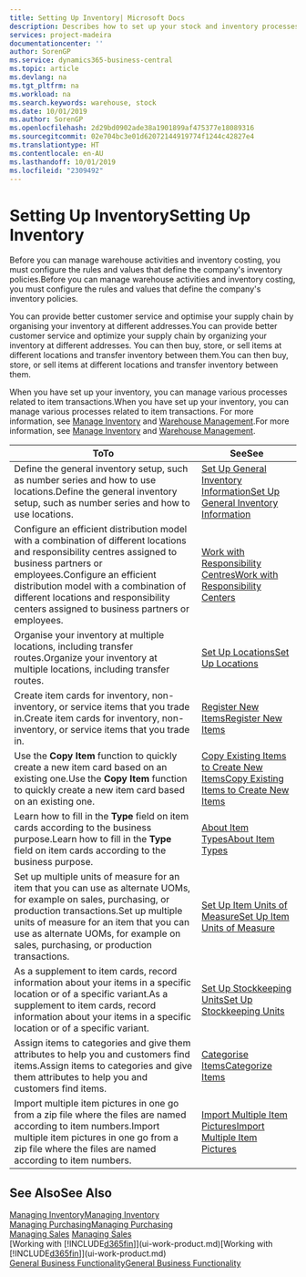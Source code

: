 ```yaml
---
title: Setting Up Inventory| Microsoft Docs
description: Describes how to set up your stock and inventory processes, including transfer routes and locations, such as warehouses.
services: project-madeira
documentationcenter: ''
author: SorenGP
ms.service: dynamics365-business-central
ms.topic: article
ms.devlang: na
ms.tgt_pltfrm: na
ms.workload: na
ms.search.keywords: warehouse, stock
ms.date: 10/01/2019
ms.author: SorenGP
ms.openlocfilehash: 2d29bd0902ade38a1901899af475377e18089316
ms.sourcegitcommit: 02e704bc3e01d62072144919774f1244c42827e4
ms.translationtype: HT
ms.contentlocale: en-AU
ms.lasthandoff: 10/01/2019
ms.locfileid: "2309492"
---
```

# <a name="setting-up-inventory"></a><span data-ttu-id="9bf6d-103">Setting Up Inventory</span><span class="sxs-lookup"><span data-stu-id="9bf6d-103">Setting Up Inventory</span></span>
<span data-ttu-id="9bf6d-104">Before you can manage warehouse activities and inventory costing, you must configure the rules and values that define the company's inventory policies.</span><span class="sxs-lookup"><span data-stu-id="9bf6d-104">Before you can manage warehouse activities and inventory costing, you must configure the rules and values that define the company's inventory policies.</span></span>

<span data-ttu-id="9bf6d-105">You can provide better customer service and optimise your supply chain by organising your inventory at different addresses.</span><span class="sxs-lookup"><span data-stu-id="9bf6d-105">You can provide better customer service and optimize your supply chain by organizing your inventory at different addresses.</span></span> <span data-ttu-id="9bf6d-106">You can then buy, store, or sell items at different locations and transfer inventory between them.</span><span class="sxs-lookup"><span data-stu-id="9bf6d-106">You can then buy, store, or sell items at different locations and transfer inventory between them.</span></span>

<span data-ttu-id="9bf6d-107">When you have set up your inventory, you can manage various processes related to item transactions.</span><span class="sxs-lookup"><span data-stu-id="9bf6d-107">When you have set up your inventory, you can manage various processes related to item transactions.</span></span> <span data-ttu-id="9bf6d-108">For more information, see [Manage Inventory](inventory-manage-inventory.md) and [Warehouse Management](warehouse-manage-warehouse.md).</span><span class="sxs-lookup"><span data-stu-id="9bf6d-108">For more information, see [Manage Inventory](inventory-manage-inventory.md) and [Warehouse Management](warehouse-manage-warehouse.md).</span></span>

| <span data-ttu-id="9bf6d-109">To</span><span class="sxs-lookup"><span data-stu-id="9bf6d-109">To</span></span> | <span data-ttu-id="9bf6d-110">See</span><span class="sxs-lookup"><span data-stu-id="9bf6d-110">See</span></span> |
| --- | --- |
| <span data-ttu-id="9bf6d-111">Define the general inventory setup, such as number series and how to use locations.</span><span class="sxs-lookup"><span data-stu-id="9bf6d-111">Define the general inventory setup, such as number series and how to use locations.</span></span> |[<span data-ttu-id="9bf6d-112">Set Up General Inventory Information</span><span class="sxs-lookup"><span data-stu-id="9bf6d-112">Set Up General Inventory Information</span></span>](inventory-how-setup-general.md) |
|<span data-ttu-id="9bf6d-113">Configure an efficient distribution model with a combination of different locations and responsibility centres assigned to business partners or employees.</span><span class="sxs-lookup"><span data-stu-id="9bf6d-113">Configure an efficient distribution model with a combination of different locations and responsibility centers assigned to business partners or employees.</span></span>|[<span data-ttu-id="9bf6d-114">Work with Responsibility Centres</span><span class="sxs-lookup"><span data-stu-id="9bf6d-114">Work with Responsibility Centers</span></span>](inventory-responsibility-centers.md)|
| <span data-ttu-id="9bf6d-115">Organise your inventory at multiple locations, including transfer routes.</span><span class="sxs-lookup"><span data-stu-id="9bf6d-115">Organize your inventory at multiple locations, including transfer routes.</span></span> |[<span data-ttu-id="9bf6d-116">Set Up Locations</span><span class="sxs-lookup"><span data-stu-id="9bf6d-116">Set Up Locations</span></span>](inventory-how-register-new-items.md) |
| <span data-ttu-id="9bf6d-117">Create item cards for inventory, non-inventory, or service items that you trade in.</span><span class="sxs-lookup"><span data-stu-id="9bf6d-117">Create item cards for inventory, non-inventory, or service items that you trade in.</span></span> |[<span data-ttu-id="9bf6d-118">Register New Items</span><span class="sxs-lookup"><span data-stu-id="9bf6d-118">Register New Items</span></span>](inventory-how-register-new-items.md) |
|<span data-ttu-id="9bf6d-119">Use the **Copy Item** function to quickly create a new item card based on an existing one.</span><span class="sxs-lookup"><span data-stu-id="9bf6d-119">Use the **Copy Item** function to quickly create a new item card based on an existing one.</span></span>|[<span data-ttu-id="9bf6d-120">Copy Existing Items to Create New Items</span><span class="sxs-lookup"><span data-stu-id="9bf6d-120">Copy Existing Items to Create New Items</span></span>](inventory-how-copy-items.md)|
|<span data-ttu-id="9bf6d-121">Learn how to fill in the **Type** field on item cards according to the business purpose.</span><span class="sxs-lookup"><span data-stu-id="9bf6d-121">Learn how to fill in the **Type** field on item cards according to the business purpose.</span></span>|[<span data-ttu-id="9bf6d-122">About Item Types</span><span class="sxs-lookup"><span data-stu-id="9bf6d-122">About Item Types</span></span>](inventory-about-item-types.md)|
|<span data-ttu-id="9bf6d-123">Set up multiple units of measure for an item that you can use as alternate UOMs, for example on sales, purchasing, or production transactions.</span><span class="sxs-lookup"><span data-stu-id="9bf6d-123">Set up multiple units of measure for an item that you can use as alternate UOMs, for example on sales, purchasing, or production transactions.</span></span>|[<span data-ttu-id="9bf6d-124">Set Up Item Units of Measure</span><span class="sxs-lookup"><span data-stu-id="9bf6d-124">Set Up Item Units of Measure</span></span>](inventory-how-setup-units-of-measure.md)|
|<span data-ttu-id="9bf6d-125">As a supplement to item cards, record information about your items in a specific location or of a specific variant.</span><span class="sxs-lookup"><span data-stu-id="9bf6d-125">As a supplement to item cards, record information about your items in a specific location or of a specific variant.</span></span>|[<span data-ttu-id="9bf6d-126">Set Up Stockkeeping Units</span><span class="sxs-lookup"><span data-stu-id="9bf6d-126">Set Up Stockkeeping Units</span></span>](inventory-how-to-set-up-stockkeeping-units.md)|
| <span data-ttu-id="9bf6d-127">Assign items to categories and give them attributes to help you and customers find items.</span><span class="sxs-lookup"><span data-stu-id="9bf6d-127">Assign items to categories and give them attributes to help you and customers find items.</span></span> |[<span data-ttu-id="9bf6d-128">Categorise Items</span><span class="sxs-lookup"><span data-stu-id="9bf6d-128">Categorize Items</span></span>](inventory-how-categorize-items.md) |
|<span data-ttu-id="9bf6d-129">Import multiple item pictures in one go from a zip file where the files are named according to item numbers.</span><span class="sxs-lookup"><span data-stu-id="9bf6d-129">Import multiple item pictures in one go from a zip file where the files are named according to item numbers.</span></span>|[<span data-ttu-id="9bf6d-130">Import Multiple Item Pictures</span><span class="sxs-lookup"><span data-stu-id="9bf6d-130">Import Multiple Item Pictures</span></span>](inventory-how-import-item-pictures.md)|

## <a name="see-also"></a><span data-ttu-id="9bf6d-131">See Also</span><span class="sxs-lookup"><span data-stu-id="9bf6d-131">See Also</span></span>
[<span data-ttu-id="9bf6d-132">Managing Inventory</span><span class="sxs-lookup"><span data-stu-id="9bf6d-132">Managing Inventory</span></span>](inventory-manage-inventory.md)  
[<span data-ttu-id="9bf6d-133">Managing Purchasing</span><span class="sxs-lookup"><span data-stu-id="9bf6d-133">Managing Purchasing</span></span>](purchasing-manage-purchasing.md)  
<span data-ttu-id="9bf6d-134">[Managing Sales](sales-manage-sales.md)  </span><span class="sxs-lookup"><span data-stu-id="9bf6d-134">[Managing Sales](sales-manage-sales.md)  </span></span>  
<span data-ttu-id="9bf6d-135">[Working with [!INCLUDE[d365fin](includes/d365fin_md.md)]](ui-work-product.md)</span><span class="sxs-lookup"><span data-stu-id="9bf6d-135">[Working with [!INCLUDE[d365fin](includes/d365fin_md.md)]](ui-work-product.md)</span></span>  
[<span data-ttu-id="9bf6d-136">General Business Functionality</span><span class="sxs-lookup"><span data-stu-id="9bf6d-136">General Business Functionality</span></span>](ui-across-business-areas.md)
